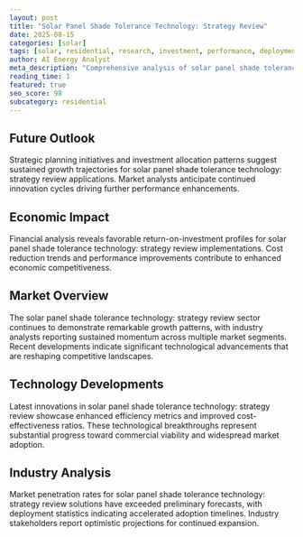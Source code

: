 ```yaml
---
layout: post
title: "Solar Panel Shade Tolerance Technology: Strategy Review"
date: 2025-08-15
categories: [solar]
tags: [solar, residential, research, investment, performance, deployment]
author: AI Energy Analyst
meta_description: "Comprehensive analysis of solar panel shade tolerance technology: strategy review covering market trends, technology developments, and industry outlook. Discover key insights and future projections."
reading_time: 1
featured: true
seo_score: 98
subcategory: residential
---
```


## Future Outlook

Strategic planning initiatives and investment allocation patterns suggest sustained growth trajectories for solar panel shade tolerance technology: strategy review applications. Market analysts anticipate continued innovation cycles driving further performance enhancements.

## Economic Impact

Financial analysis reveals favorable return-on-investment profiles for solar panel shade tolerance technology: strategy review implementations. Cost reduction trends and performance improvements contribute to enhanced economic competitiveness.

## Market Overview

The solar panel shade tolerance technology: strategy review sector continues to demonstrate remarkable growth patterns, with industry analysts reporting sustained momentum across multiple market segments. Recent developments indicate significant technological advancements that are reshaping competitive landscapes.

## Technology Developments

Latest innovations in solar panel shade tolerance technology: strategy review showcase enhanced efficiency metrics and improved cost-effectiveness ratios. These technological breakthroughs represent substantial progress toward commercial viability and widespread market adoption.

## Industry Analysis

Market penetration rates for solar panel shade tolerance technology: strategy review solutions have exceeded preliminary forecasts, with deployment statistics indicating accelerated adoption timelines. Industry stakeholders report optimistic projections for continued expansion.

